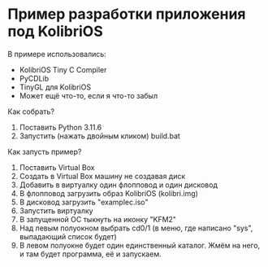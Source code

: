# Пример разработки приложения под KolibriOS

В примере использовались:
- KolibriOS Tiny C Compiler
- PyCDLib
- TinyGL для KolibriOS
- Может ещё что-то, если я что-то забыл

Как собрать?
1. Поставить Python 3.11.6
2. Запустить (нажать двойным кликом) build.bat

Как запусть пример?
1. Поставить Virtual Box
2. Создать в Virtual Box машину не создавая диск
3. Добавить в виртуалку один флопповод и один дисковод
4. В флопповод загрузить образ KolibriOS (kolibri.img)
5. В дисковод загрузить "examplec.iso"
6. Запустить виртуалку
7. В запущенной ОС тыкнуть на иконку "KFM2"
8. Над левым полуокном выбрать cd0/1 (в меню, где написано "sys", выпадающий список будет)
9. В левом полуокне будет один единственный каталог. Жмём на него, и там будет программа, её и запускаем.
